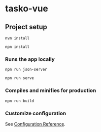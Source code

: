 # tasko-vue

## Project setup

```
nvm install
```

```
npm install
```

### Runs the app locally

```
npm run json-server
```

```
npm run serve
```

### Compiles and minifies for production

```
npm run build
```

### Customize configuration

See [Configuration Reference](https://cli.vuejs.org/config/).
